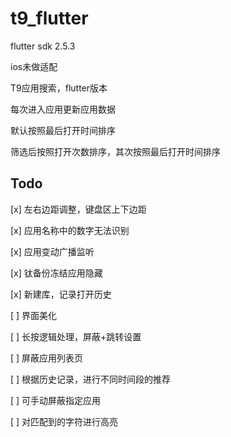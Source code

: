 # t9_flutter

flutter sdk 2.5.3

ios未做适配

T9应用搜索，flutter版本

每次进入应用更新应用数据

默认按照最后打开时间排序

筛选后按照打开次数排序，其次按照最后打开时间排序

## Todo

[x] 左右边距调整，键盘区上下边距

[x] 应用名称中的数字无法识别

[x] 应用变动广播监听

[x] 钛备份冻结应用隐藏

[x] 新建库，记录打开历史

[ ] 界面美化

[ ] 长按逻辑处理，屏蔽+跳转设置

[ ] 屏蔽应用列表页

[ ] 根据历史记录，进行不同时间段的推荐

[ ] 可手动屏蔽指定应用

[ ] 对匹配到的字符进行高亮
